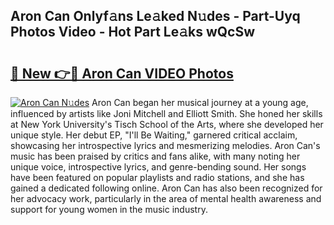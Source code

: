 ## Aron Can Onlyf𝚊ns Le𝚊ked N𝚞des - Part-Uyq Photos Video - Hot Part Le𝚊ks wQcSw

# <h2><a href="http://ab25955.deff.icu/?id=Aron+Can">🔗 New 👉🔴 Aron Can VIDEO Photos</a></h2>

[![Aron Can N𝚞des](https://i.imgur.com/rIISA9y.gif)](http://ab25955.deff.icu/?id=Aron+Can)
Aron Can began her musical journey at a young age, influenced by artists like Joni Mitchell and Elliott Smith. She honed her skills at New York University's Tisch School of the Arts, where she developed her unique style. Her debut EP, "I'll Be Waiting," garnered critical acclaim, showcasing her introspective lyrics and mesmerizing melodies. Aron Can's music has been praised by critics and fans alike, with many noting her unique voice, introspective lyrics, and genre-bending sound. Her songs have been featured on popular playlists and radio stations, and she has gained a dedicated following online. Aron Can has also been recognized for her advocacy work, particularly in the area of mental health awareness and support for young women in the music industry.
